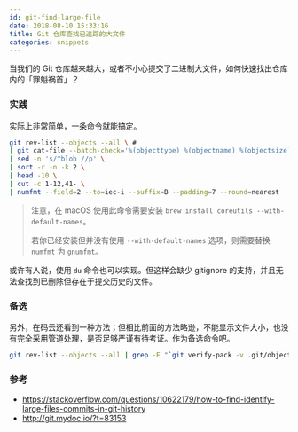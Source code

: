 ```yaml
---
id: git-find-large-file
date: 2018-08-10 15:33:16
title: Git 仓库查找已追踪的大文件
categories: snippets
---
```


当我们的 Git 仓库越来越大，或者不小心提交了二进制大文件，如何快速找出仓库内的「罪魁祸首」？

### 实践

实际上非常简单，一条命令就能搞定。

```bash
git rev-list --objects --all \ # 
| git cat-file --batch-check='%(objecttype) %(objectname) %(objectsize) %(rest)' \
| sed -n 's/^blob //p' \
| sort -r -n -k 2 \
| head -10 \
| cut -c 1-12,41- \
| numfmt --field=2 --to=iec-i --suffix=B --padding=7 --round=nearest
```

> 注意，在 macOS 使用此命令需要安装 `brew install coreutils --with-default-names`。
> 
> 若你已经安装但并没有使用 `--with-default-names` 选项，则需要替换 `numfmt` 为 `gnumfmt`。

或许有人说，使用 `du` 命令也可以实现。但这样会缺少 gitignore 的支持，并且无法查找到已删除但存在于提交历史的文件。

### 备选

另外，在码云还看到一种方法；但相比前面的方法略逊，不能显示文件大小，也没有完全采用管道处理，是否足够严谨有待考证。作为备选命令吧。

```bash
git rev-list --objects --all | grep -E "`git verify-pack -v .git/objects/pack/*.idx | sort -r -n -k 3 | head -10 | awk '{print$1}' | sed ':a;N;$!ba;s/\n/|/g'`"
```

### 参考

- <https://stackoverflow.com/questions/10622179/how-to-find-identify-large-files-commits-in-git-history>
- <http://git.mydoc.io/?t=83153>